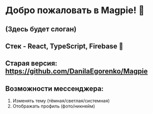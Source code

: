 # Добро пожаловать в Magpie! 👋
## (Здесь будет слоган)
## Стек - React, TypeScript, Firebase 🏹
## Старая версия: https://github.com/DanilaEgorenko/Magpie
## Возможности мессенджера:
1. Изменять тему (тёмная/светлая/системная)
2. Отображать профиль (фото/никнейм)